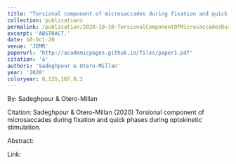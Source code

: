 ```yaml
---
title: "Torsional component of microsaccades during fixation and quick phases during optokinetic stimulation"
collection: publications
permalink: /publication/2020-10-10-TorsionalComponentOfMicrosaccadesDuringFixationAndQuickPhasesDu
excerpt: 'ABSTRACT.'
date: 10-Oct-20
venue: 'JEMR'
paperurl: 'http://academicpages.github.io/files/paper1.pdf'
citation: 'a'
authors: 'Sadeghpour & Otero-Millan'
year: '2020'
coloryear: 0,135,107,0.2
---
```


By: Sadeghpour & Otero-Millan

Citation: Sadeghpour & Otero-Millan (2020) Torsional component of microsaccades during fixation and quick phases during optokinetic stimulation. 

Abstract: 

Link: 
